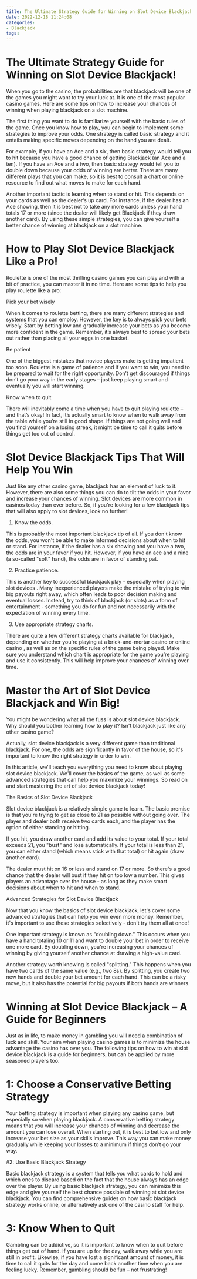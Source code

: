 ```yaml
---
title: The Ultimate Strategy Guide for Winning on Slot Device Blackjack!
date: 2022-12-18 11:24:08
categories:
- Blackjack
tags:
---
```



#  The Ultimate Strategy Guide for Winning on Slot Device Blackjack!

When you go to the casino, the probabilities are that blackjack will be one of the games you might want to try your luck at. It is one of the most popular casino games. Here are some tips on how to increase your chances of winning when playing blackjack on a slot machine.

The first thing you want to do is familiarize yourself with the basic rules of the game. Once you know how to play, you can begin to implement some strategies to improve your odds. One strategy is called basic strategy and it entails making specific moves depending on the hand you are dealt.

For example, if you have an Ace and a six, then basic strategy would tell you to hit because you have a good chance of getting Blackjack (an Ace and a ten). If you have an Ace and a two, then basic strategy would tell you to double down because your odds of winning are better. There are many different plays that you can make, so it is best to consult a chart or online resource to find out what moves to make for each hand.

Another important tactic is learning when to stand or hit. This depends on your cards as well as the dealer’s up card. For instance, if the dealer has an Ace showing, then it is best not to take any more cards unless your hand totals 17 or more (since the dealer will likely get Blackjack if they draw another card). By using these simple strategies, you can give yourself a better chance of winning at blackjack on a slot machine.

#  How to Play Slot Device Blackjack Like a Pro!

Roulette is one of the most thrilling casino games you can play and with a bit of practice, you can master it in no time. Here are some tips to help you play roulette like a pro:

Pick your bet wisely

When it comes to roulette betting, there are many different strategies and systems that you can employ. However, the key is to always pick your bets wisely. Start by betting low and gradually increase your bets as you become more confident in the game. Remember, it’s always best to spread your bets out rather than placing all your eggs in one basket.

Be patient

One of the biggest mistakes that novice players make is getting impatient too soon. Roulette is a game of patience and if you want to win, you need to be prepared to wait for the right opportunity. Don’t get discouraged if things don’t go your way in the early stages – just keep playing smart and eventually you will start winning.

Know when to quit

There will inevitably come a time when you have to quit playing roulette – and that’s okay! In fact, it’s actually smart to know when to walk away from the table while you’re still in good shape. If things are not going well and you find yourself on a losing streak, it might be time to call it quits before things get too out of control.

#  Slot Device Blackjack Tips That Will Help You Win

Just like any other casino game, blackjack has an element of luck to it. However, there are also some things you can do to tilt the odds in your favor and increase your chances of winning. Slot devices are more common in casinos today than ever before. So, if you're looking for a few blackjack tips that will also apply to slot devices, look no further!

1. Know the odds.

This is probably the most important blackjack tip of all. If you don't know the odds, you won't be able to make informed decisions about when to hit or stand. For instance, if the dealer has a six showing and you have a two, the odds are in your favor if you hit. However, if you have an ace and a nine (a so-called "soft" hand), the odds are in favor of standing pat.

2. Practice patience.

This is another key to successful blackjack play - especially when playing slot devices . Many inexperienced players make the mistake of trying to win big payouts right away, which often leads to poor decision making and eventual losses. Instead, try to think of blackjack (or slots) as a form of entertainment - something you do for fun and not necessarily with the expectation of winning every time.

3. Use appropriate strategy charts.

There are quite a few different strategy charts available for blackjack, depending on whether you're playing at a brick-and-mortar casino or online casino , as well as on the specific rules of the game being played. Make sure you understand which chart is appropriate for the game you're playing and use it consistently. This will help improve your chances of winning over time.

#  Master the Art of Slot Device Blackjack and Win Big!

You might be wondering what all the fuss is about slot device blackjack. Why should you bother learning how to play it? Isn't blackjack just like any other casino game?

Actually, slot device blackjack is a very different game than traditional blackjack. For one, the odds are significantly in favor of the house, so it's important to know the right strategy in order to win.

In this article, we'll teach you everything you need to know about playing slot device blackjack. We'll cover the basics of the game, as well as some advanced strategies that can help you maximize your winnings. So read on and start mastering the art of slot device blackjack today!

The Basics of Slot Device Blackjack

Slot device blackjack is a relatively simple game to learn. The basic premise is that you're trying to get as close to 21 as possible without going over. The player and dealer both receive two cards each, and the player has the option of either standing or hitting.

If you hit, you draw another card and add its value to your total. If your total exceeds 21, you "bust" and lose automatically. If your total is less than 21, you can either stand (which means stick with that total) or hit again (draw another card).

The dealer must hit on 16 or less and stand on 17 or more. So there's a good chance that the dealer will bust if they hit on too low a number. This gives players an advantage over the house - as long as they make smart decisions about when to hit and when to stand.

Advanced Strategies for Slot Device Blackjack

Now that you know the basics of slot device blackjack, let's cover some advanced strategies that can help you win even more money. Remember, it's important to use these strategies selectively - don't try them all at once!

One important strategy is known as "doubling down." This occurs when you have a hand totaling 10 or 11 and want to double your bet in order to receive one more card. By doubling down, you're increasing your chances of winning by giving yourself another chance at drawing a high-value card.

Another strategy worth knowing is called "splitting." This happens when you have two cards of the same value (e.g., two 8s). By splitting, you create two new hands and double your bet amount for each hand. This can be a risky move, but it also has the potential for big payouts if both hands are winners.

#  Winning at Slot Device Blackjack – A Guide for Beginners

Just as in life, to make money in gambling you will need a combination of luck and skill. Your aim when playing casino games is to minimize the house advantage the casino has over you. The following tips on how to win at slot device blackjack is a guide for beginners, but can be applied by more seasoned players too.

# 1: Choose a Conservative Betting Strategy

Your betting strategy is important when playing any casino game, but especially so when playing blackjack. A conservative betting strategy means that you will increase your chances of winning and decrease the amount you can lose overall. When starting out, it is best to bet low and only increase your bet size as your skills improve. This way you can make money gradually while keeping your losses to a minimum if things don’t go your way.

#2: Use Basic Blackjack Strategy

Basic blackjack strategy is a system that tells you what cards to hold and which ones to discard based on the fact that the house always has an edge over the player. By using basic blackjack strategy, you can minimize this edge and give yourself the best chance possible of winning at slot device blackjack. You can find comprehensive guides on how basic blackjack strategy works online, or alternatively ask one of the casino staff for help.

# 3: Know When to Quit

Gambling can be addictive, so it is important to know when to quit before things get out of hand. If you are up for the day, walk away while you are still in profit. Likewise, if you have lost a significant amount of money, it is time to call it quits for the day and come back another time when you are feeling lucky. Remember, gambling should be fun – not frustrating!